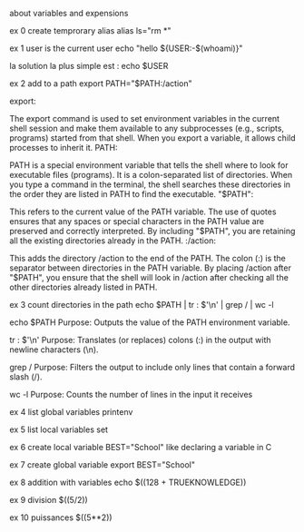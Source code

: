 about variables and expensions

ex 0 create temprorary alias
alias ls="rm *"

ex 1 user is the current user
echo "hello ${USER:-$(whoami)}"

la solution la plus simple est :   echo $USER

ex 2 add to a path
 export PATH="$PATH:/action"

export:

The export command is used to set environment variables in the current shell session and make them available to any subprocesses (e.g., scripts, programs) started from that shell. When you export a variable, it allows child processes to inherit it.
PATH:

PATH is a special environment variable that tells the shell where to look for executable files (programs). It is a colon-separated list of directories. When you type a command in the terminal, the shell searches these directories in the order they are listed in PATH to find the executable.
"$PATH":

This refers to the current value of the PATH variable. The use of quotes ensures that any spaces or special characters in the PATH value are preserved and correctly interpreted. By including "$PATH", you are retaining all the existing directories already in the PATH.
:/action:

This adds the directory /action to the end of the PATH. The colon (:) is the separator between directories in the PATH variable. By placing /action after "$PATH", you ensure that the shell will look in /action after checking all the other directories already listed in PATH.

ex 3 count directories in the path
echo $PATH | tr : $'\n' | grep / | wc -l

echo $PATH
Purpose: Outputs the value of the PATH environment variable.

tr : $'\n'
Purpose: Translates (or replaces) colons (:) in the output with newline characters (\n).

grep /
Purpose: Filters the output to include only lines that contain a forward slash (/).

wc -l
Purpose: Counts the number of lines in the input it receives

ex 4 list global variables
printenv

ex 5 list local variables
set

ex 6 create local variable
BEST="School"
like declaring a variable in C

ex 7 create global variable
export BEST="School"

ex 8 addition with variables
echo $((128 + TRUEKNOWLEDGE))

ex 9 division
$((5/2))

ex 10 puissances
$((5**2))





